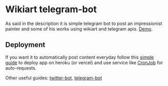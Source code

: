 # Wikiart telegram-bot
As said in the description it is simple telegram bot to post an impressionist painter and some of his works using wikiart and telegram apis. [Demo](https://t.me/impressionism_twice_a_day).
## Deployment
If you want it to automatically post content everyday follow this [simple guide](https://www.youtube.com/watch?v=x8hVoalU0MA) to deploy app on heroku (or vercel) and use service like [CronJob](https://cron-job.org/en/) for auto-requests.

Other useful guides: [twitter-bot](https://funsizeathlete.medium.com/my-first-twitter-bot-using-python-and-heroku-e3ef83578f58), [telegram-bot](https://pub.towardsai.net/build-deploy-a-python-bot-with-short-term-and-long-term-memory-a3f1cd6254b8) 
